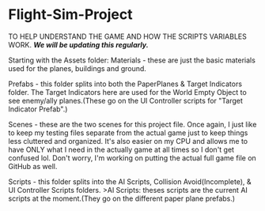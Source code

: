 # Flight-Sim-Project

TO HELP UNDERSTAND THE GAME AND HOW THE SCRIPTS VARIABLES WORK. 
***We will be updating this regularly.***

Starting with the Assets folder:
  Materials - these are just the basic materials used for the planes, buildings and ground.
  
  Prefabs - this folder splits into both the PaperPlanes & Target Indicators folder. The Target Indicators here are used for the World Empty Object to see enemy/ally planes.(These go on the UI Controller scripts for "Target Indicator Prefab".)
  
  Scenes - these are the two scenes for this project file. Once again, I just like to keep my testing files separate from the actual game just to keep things less cluttered and organized. It's also easier on my CPU and allows me to have ONLY what I need in the actually game at all times so I don't get confused lol. Don't worry, I'm working on putting the actual full game file on GitHub as well.
  
  Scripts - this folder splits into the AI Scripts, Collision Avoid(Incomplete), & UI Controller Scripts folders.
    >AI Scripts: theses scripts are the current AI scripts at the moment.(They go on the different paper plane prefabs.)

